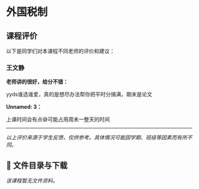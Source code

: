 # 外国税制

## 课程评价

以下是同学们对本课程不同老师的评价和建议：

### 王文静

**老师讲的很好，给分不错：**

yyds谁选谁爱，真的是想尽办法帮你把平时分搞满，期末是论文

**Unnamed: 3：**

上课时间会有点😅可能占用周末一整天的时间

---

*以上评价来源于学生反馈，仅供参考。具体情况可能因学期、班级等因素而有所不同。*
## 📄 文件目录与下载

_该课程暂无文件资料。_
